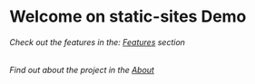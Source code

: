 # Welcome on static-sites Demo

###### Check out the features in the: <a href="#" onclick="Load('features');">Features</a> section

###### Find out about the project in the <a href="#" onclick="Load('details')">About</a>